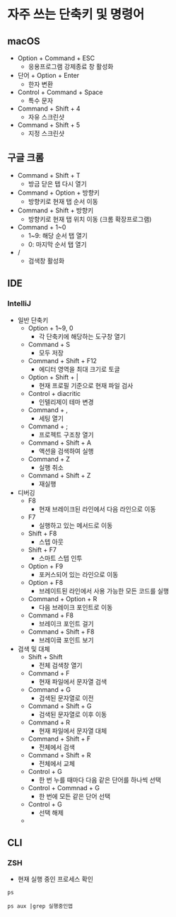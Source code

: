 # 자주 쓰는 단축키 및 명령어
## macOS
- Option + Command + ESC
	- 응용프로그램 강제종료 창 활성화
- 단어 + Option + Enter
	- 한자 변환
- Control + Command + Space
	- 특수 문자
- Command + Shift + 4
	- 자유 스크린샷
- Command + Shift + 5
	- 지정 스크린샷
## 구글 크롬
- Command + Shift + T
	- 방금 닫은 탭 다시 열기
- Command + Option + 방향키
	- 방향키로 현재 탭 순서 이동
- Command + Shift + 방향키
	- 방향키로 현재 탭 위치 이동 (크롬 확장프로그램)
- Command + 1~0
	- 1~9: 해당 순서 탭 열기
	- 0: 마지막 순서 탭 열기
- / 
	- 검색창 활성화
## IDE
### IntelliJ
- 일반 단축키
	- Option + 1~9, 0
		- 각 단축키에 해당하는 도구창 열기
	- Command + S
		- 모두 저장
	- Command + Shift + F12
		- 에디터 영역을 최대 크기로 토글
	- Option + Shift + | 
		- 현재 프로필 기준으로 현재 파일 검사
	- Control + diacritic
		- 인텔리제이 테마 변경
	- Command + ,
		- 세팅 열기
	- Command + ;
		- 프로젝트 구조창 열기
	- Command + Shift + A
		- 액션을 검색하여 실행
	- Command + Z
		- 실행 취소
	- Command + Shift + Z
		- 재실행
- 디버깅
	- F8
		- 현재 브레이크된 라인에서 다음 라인으로 이동
	- F7
		- 실행하고 있는 메서드로 이동
	- Shift + F8
		- 스텝 아웃
	- Shift + F7
		- 스마트 스텝 인투
	- Option + F9
		- 포커스되어 있는 라인으로 이동
	- Option + F8
		- 브레이트된 라인에서 사용 가능한 모든 코드를 실행
	- Command + Option + R
		- 다음 브레이크 포인트로 이동
	- Command + F8
		- 브레이크 포인트 걸기
	- Command + Shift + F8
		- 브레이킄 포인트 보기
- 검색 및 대체
	- Shift + Shift
		- 전체 검색창 열기
	- Command + F
		- 현재 파일에서 문자열 검색
	- Command + G
		- 검색된 문자열로 이전
	- Command + Shift + G
		- 검색된 문자열로 이후 이동
	- Command + R
		- 현재 파일에서 문자열 대체
	- Command + Shift + F
		- 전체에서 검색
	- Command + Shift + R
		- 전체에서 교체
	- Control + G
		- 한 번 누를 때마다 다음 같은 단어를 하나씩 선택
	- Control + Commnad + G
		- 한 번에 모든 같은 단어 선택
	- Control + G
		- 선택 해제
	- 


## CLI
### ZSH
- 현재 실행 중인 프로세스 확인
```
ps
```
```
ps aux |grep 실행중인앱
```

